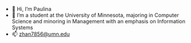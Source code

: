 - 👋 Hi, I’m Paulina
- 🌱 I’m a student at the University of Minnesota, majoring in Computer Science and minoring in Management with an emphasis on Information Systems
- 📫 zhan7856@umn.edu

<!---
zhan7866/zhan7866 is a ✨ special ✨ repository because its `README.md` (this file) appears on your GitHub profile.
You can click the Preview link to take a look at your changes.
--->
